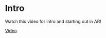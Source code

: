 # Intro

Watch this video for intro and starting out in AR!

[Video](https://www.youtube.com/watch?v=WzfDo2Wpxks&ab_channel=freeCodeCamp.org)
